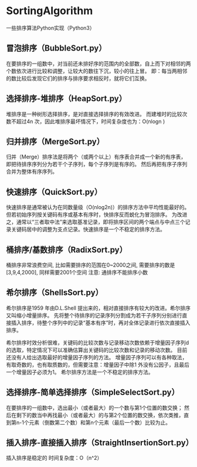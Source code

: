 # SortingAlgorithm
一些排序算法Python实现（Python3）

## 冒泡排序（BubbleSort.py）
在要排序的一组数中，对当前还未排好序的范围内的全部数，自上而下对相邻的两个数依次进行比较和调整，让较大的数往下沉，较小的往上冒。
即：每当两相邻的数比较后发现它们的排序与排序要求相反时，就将它们互换。

## 选择排序-堆排序（HeapSort.py）
堆排序是一种树形选择排序，是对直接选择排序的有效改进。
而建堆时的比较次数不超过4n 次，因此堆排序最坏情况下，时间复杂度也为：O(nlogn )

## 归并排序（MergeSort.py）
归并（Merge）排序法是将两个（或两个以上）有序表合并成一个新的有序表，即把待排序序列分为若干个子序列，每个子序列是有序的。
然后再把有序子序列合并为整体有序序列。

## 快速排序（QuickSort.py）
快速排序是通常被认为在同数量级（O(nlog2n)）的排序方法中平均性能最好的。但若初始序列按关键码有序或基本有序时，快排序反而蜕化为冒泡排序。
为改进之，通常以“三者取中法”来选取基准记录，即将排序区间的两个端点与中点三个记录关键码居中的调整为支点记录。快速排序是一个不稳定的排序方法。

## 桶排序/基数排序（RadixSort.py）
桶排序非常浪费空间, 比如需要排序的范围在0~2000之间, 需要排序的数是[3,9,4,2000], 同样需要2001个空间
注意: 通排序不能排序小数

## 希尔排序（ShellsSort.py）
希尔排序是1959 年由D.L.Shell 提出来的，相对直接排序有较大的改进。希尔排序又叫缩小增量排序。
先将整个待排序的记录序列分割成为若干子序列分别进行直接插入排序，待整个序列中的记录“基本有序”时，再对全体记录进行依次直接插入排序。

希尔排序时效分析很难，关键码的比较次数与记录移动次数依赖于增量因子序列d的选取，特定情况下可以准确估算出关键码的比较次数和记录的移动次数。
目前还没有人给出选取最好的增量因子序列的方法。
增量因子序列可以有各种取法，有取奇数的，也有取质数的，但需要注意：增量因子中除1 外没有公因子，且最后一个增量因子必须为1。
希尔排序方法是一个不稳定的排序方法。

## 选择排序-简单选择排序（SimpleSelectSort.py）
在要排序的一组数中，选出最小（或者最大）的一个数与第1个位置的数交换；
然后在剩下的数当中再找最小（或者最大）的与第2个位置的数交换，依次类推，直到第n-1个元素（倒数第二个数）和第n个元素（最后一个数）比较为止。

## 插入排序-直接插入排序（StraightInsertionSort.py）
插入排序是稳定的
时间复杂度：O（n^2）


